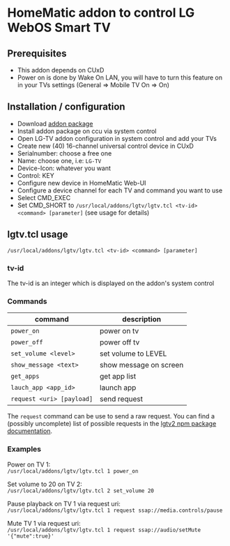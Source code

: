 # HomeMatic addon to control LG WebOS Smart TV

## Prerequisites
* This addon depends on CUxD
* Power on is done by Wake On LAN, you will have to turn this feature on in your TVs settings (General => Mobile TV On => On)

## Installation / configuration
* Download [addon package](https://github.com/j-a-n/homematic-addon-lgtv/raw/master/hm-lgtv.tar.gz)
* Install addon package on ccu via system control
* Open LG-TV addon configuration in system control and add your TVs
* Create new (40) 16-channel universal control device in CUxD
 * Serialnumber: choose a free one
 * Name: choose one, i.e: `LG-TV`
 * Device-Icon: whatever you want
 * Control: KEY
* Configure new device in HomeMatic Web-UI
* Configure a device channel for each TV and command you want to use
 * Select CMD_EXEC
 * Set CMD_SHORT to `/usr/local/addons/lgtv/lgtv.tcl <tv-id> <command> [parameter]` (see usage for details)

## lgtv.tcl usage
`/usr/local/addons/lgtv/lgtv.tcl <tv-id> <command> [parameter]`

### tv-id
The tv-id is an integer which is displayed on the addon's system control

### Commands

command                 | description
------------------------| -----------------------------
`power_on`                | power on tv
`power_off`               | power off tv
`set_volume <level>`      | set volume to LEVEL
`show_message <text>`     | show message on screen
`get_apps`                | get app list
`lauch_app <app_id>`      | launch app
`request <uri> [payload]` | send request

The `request` command can be use to send a raw request.
You can find a (possibly uncomplete) list of possible requests in the [lgtv2 npm package documentation](https://www.npmjs.com/package/lgtv2).

### Examples
Power on TV 1:  
`/usr/local/addons/lgtv/lgtv.tcl 1 power_on`

Set volume to 20 on TV 2:  
`/usr/local/addons/lgtv/lgtv.tcl 2 set_volume 20`

Pause playback on TV 1 via request uri:  
`/usr/local/addons/lgtv/lgtv.tcl 1 request ssap://media.controls/pause`

Mute TV 1 via request uri:  
`/usr/local/addons/lgtv/lgtv.tcl 1 request ssap://audio/setMute '{"mute":true}'`
